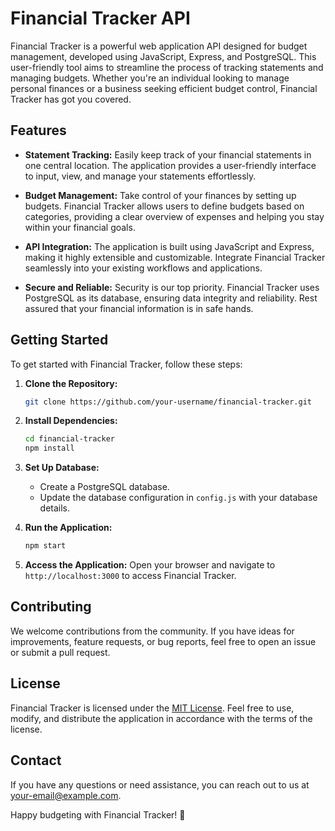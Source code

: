 # Financial Tracker API
Financial Tracker is a powerful web application API designed for budget management, developed using JavaScript, Express, and PostgreSQL. This user-friendly tool aims to streamline the process of tracking statements and managing budgets. Whether you're an individual looking to manage personal finances or a business seeking efficient budget control, Financial Tracker has got you covered.

## Features

- **Statement Tracking:** Easily keep track of your financial statements in one central location. The application provides a user-friendly interface to input, view, and manage your statements effortlessly.

- **Budget Management:** Take control of your finances by setting up budgets. Financial Tracker allows users to define budgets based on categories, providing a clear overview of expenses and helping you stay within your financial goals.

- **API Integration:** The application is built using JavaScript and Express, making it highly extensible and customizable. Integrate Financial Tracker seamlessly into your existing workflows and applications.

- **Secure and Reliable:** Security is our top priority. Financial Tracker uses PostgreSQL as its database, ensuring data integrity and reliability. Rest assured that your financial information is in safe hands.

## Getting Started

To get started with Financial Tracker, follow these steps:

1. **Clone the Repository:**
   ```bash
   git clone https://github.com/your-username/financial-tracker.git
   ```

2. **Install Dependencies:**
   ```bash
   cd financial-tracker
   npm install
   ```

3. **Set Up Database:**
   - Create a PostgreSQL database.
   - Update the database configuration in `config.js` with your database details.

4. **Run the Application:**
   ```bash
   npm start
   ```

5. **Access the Application:**
   Open your browser and navigate to `http://localhost:3000` to access Financial Tracker.

## Contributing

We welcome contributions from the community. If you have ideas for improvements, feature requests, or bug reports, feel free to open an issue or submit a pull request.

## License

Financial Tracker is licensed under the [MIT License](LICENSE.md). Feel free to use, modify, and distribute the application in accordance with the terms of the license.

## Contact

If you have any questions or need assistance, you can reach out to us at [your-email@example.com](mailto:your-email@example.com).

Happy budgeting with Financial Tracker! 🚀
